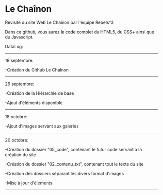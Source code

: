 # Le Chaînon
Revisite du site Web Le Chaînon par l'équipe Rebels^3

Dans ce github, vous aurez le code complet du HTML5, du CSS+ ainsi que du Javascript.

DataLog:

----------------------------------------------------

18 septembre: 

-Création du Github Le Chaînon

----------------------------------------------------

29 septembre: 

-Création de la Hiérarchie de base

-Ajout d'éléments disponible

----------------------------------------------------

18 octobre: 

-Ajout d'images servant aux galeries

----------------------------------------------------

20 octobre: 

-Création du dossier "05_code", contenant le futur code servant à la création du site

-Création du dossier "02_contenu_txt", contenant tout le texte du site

-Création des dossiers séparant les divers format d'images

-Mise à jour d'éléments

----------------------------------------------------
